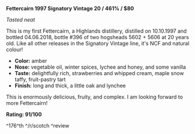 **Fettercairn 1997 Signatory Vintage 20 / 461% / $80**

*Tasted neat*

This is my first Fettercairn, a Highlands distillery, distilled on 10.10.1997 and bottled 04.06.2018, bottle #396 of two hogsheads 5602 + 5606 at 20 years old.  Like all other releases in the Signatory Vintage line, it's NCF and natural colour!

* **Color:** amber
* **Nose:** vegetable oil, winter spices, lychee and honey, and some vanilla
* **Taste:** delightfully rich, strawberries and whipped cream, maple snow taffy, fruit-pastry tart
* **Finish:** long and thick, a little oak and lynchee

This is enormously delicious, fruity, and complex.  I am looking forward to more Fettercairn!

**Rating: 91/100**

^176^th ^/r/scotch ^review
